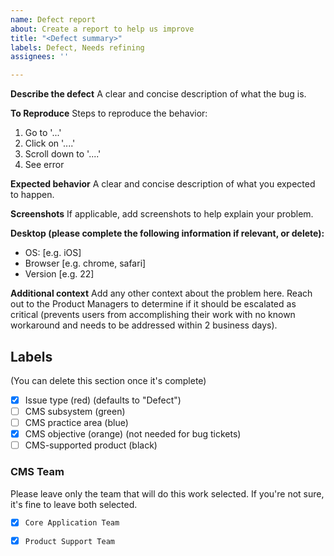 ```yaml
---
name: Defect report
about: Create a report to help us improve
title: "<Defect summary>"
labels: Defect, Needs refining
assignees: ''

---
```


**Describe the defect**
A clear and concise description of what the bug is.

**To Reproduce**
Steps to reproduce the behavior:
1. Go to '...'
2. Click on '....'
3. Scroll down to '....'
4. See error

**Expected behavior**
A clear and concise description of what you expected to happen.

**Screenshots**
If applicable, add screenshots to help explain your problem.

**Desktop (please complete the following information if relevant, or delete):**
 - OS: [e.g. iOS]
 - Browser [e.g. chrome, safari]
 - Version [e.g. 22]

**Additional context**
Add any other context about the problem here. Reach out to the Product Managers to determine if it should be escalated as critical (prevents users from accomplishing their work with no known workaround and needs to be addressed within 2 business days).


## Labels
(You can delete this section once it's complete)
- [x] Issue type (red) (defaults to "Defect")
- [ ] CMS subsystem (green)
- [ ] CMS practice area (blue)
- [x] CMS objective (orange) (not needed for bug tickets)
- [ ] CMS-supported product (black)

### CMS Team

Please leave only the team that will do this work selected. If you're not sure, it's fine to leave both selected.

- [x] `Core Application Team`
- [x] `Product Support Team`

